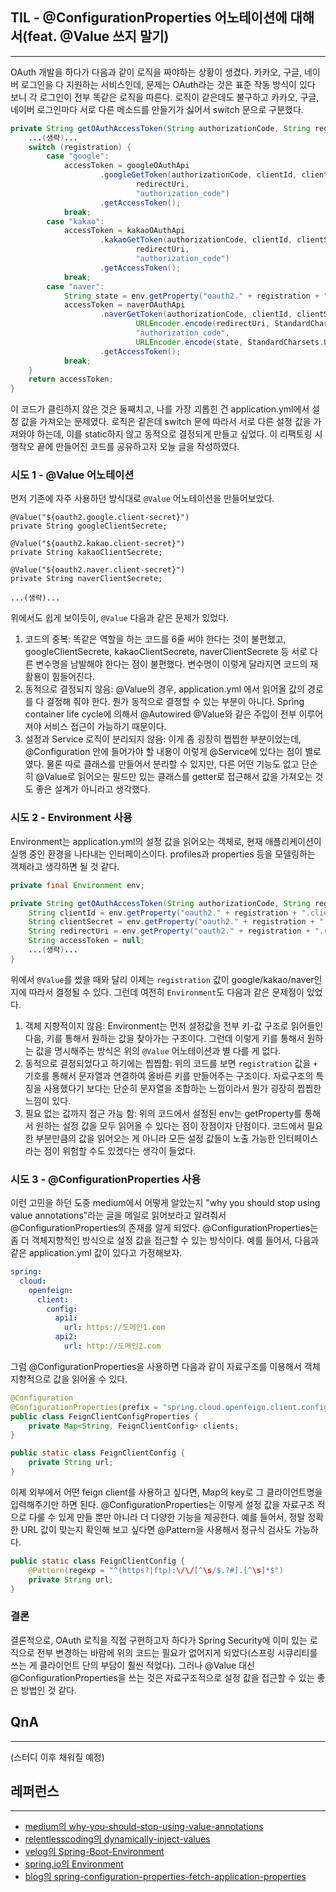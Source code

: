 ## TIL - @ConfigurationProperties 어노테이션에 대해서(feat. @Value 쓰지 말기)
---
OAuth 개발을 하다가 다음과 같이 로직을 짜야하는 상황이 생겼다. 카카오, 구글, 네이버 로그인을 다 지원하는 서비스인데, 문제는 OAuth라는 것은 표준 작동 방식이 있다 보니 각 로그인이 전부 똑같은 로직을 따른다. 로직이 같은데도 불구하고 카카오, 구글, 네이버 로그인마다 서로 다른 메소드를 만들기가 싫어서 switch 문으로 구분했다.
```java
private String getOAuthAccessToken(String authorizationCode, String registration) {
    ...(생략)...
    switch (registration) {
        case "google":
            accessToken = googleOAuthApi
                    .googleGetToken(authorizationCode, clientId, clientSecret,
                            redirectUri,
                            "authorization_code")
                    .getAccessToken();
            break;
        case "kakao":
            accessToken = kakaoOAuthApi
                    .kakaoGetToken(authorizationCode, clientId, clientSecret,
                            redirectUri,
                            "authorization_code")
                    .getAccessToken();
            break;
        case "naver":
            String state = env.getProperty("oauth2." + registration + ".state");
            accessToken = naverOAuthApi
                    .naverGetToken(authorizationCode, clientId, clientSecret,
                            URLEncoder.encode(redirectUri, StandardCharsets.UTF_8),
                            "authorization_code",
                            URLEncoder.encode(state, StandardCharsets.UTF_8))
                    .getAccessToken();
            break;
    }
    return accessToken;
}
```
이 코드가 클린하지 않은 것은 둘째치고, 나를 가장 괴롭힌 건 application.yml에서 설정 값을 가져오는 문제였다. 로직은 같은데 switch 문에 따라서 서로 다른 설정 값을 가져와야 하는데, 이를 static하지 않고 동적으로 결정되게 만들고 싶었다. 이 리팩토링 시행착오 끝에 만들어진 코드를 공유하고자 오늘 글을 작성하였다. 

### 시도 1 - @Value 어노테이션
먼저 기존에 자주 사용하던 방식대로 `@Value` 어노테이션을 만들어보았다.
```
@Value("${oauth2.google.client-secret}")
private String googleClientSecrete;

@Value("${oauth2.kakao.client-secret}")
private String kakaoClientSecrete;

@Value("${oauth2.naver.client-secret}")
private String naverClientSecrete;

...(생략)...
```
위에서도 쉽게 보이듯이, `@Value` 다음과 같은 문제가 있었다.
1. 코드의 중복: 똑같은 역할을 하는 코드를 6줄 써야 한다는 것이 불편했고, googleClientSecrete, kakaoClientSecrete, naverClientSecrete 등 서로 다른 변수명을 남발해야 한다는 점이 불편했다. 변수명이 이렇게 달라지면 코드의 재활용이 힘들어진다.
2. 동적으로 결정되지 않음: @Value의 경우, application.yml 에서 읽어올 값의 경로를 다 결정해 줘야 한다. 뭔가 동적으로 결정할 수 있는 부분이 아니다.  Spring container life cycle에 의해서 @Autowired @Value와 같은 주입이 전부 이루어져야 서비스 접근이 가능하기 때문이다.
3. 설정과 Service 로직이 분리되지 않음: 이게 좀 굉장히 찝찝한 부분이었는데, @Configuration 안에 들어가야 할 내용이 이렇게 @Service에 있다는 점이 별로였다. 물론 따로 클래스를 만들어서 분리할 수 있지만, 다른 어떤 기능도 없고 단순히 @Value로 읽어오는 필드만 있는 클래스를 getter로 접근해서 값을 가져오는 것도 좋은 설계가 아니라고 생각했다.
   
### 시도 2 - Environment 사용
Environment는 application.yml의 설정 값을 읽어오는 객체로, 현재 애플리케이션이 실행 중인 환경을 나타내는 인터페이스이다. profiles과 properties 등을 모델링하는 객체라고 생각하면 될 것 같다.
```java
private final Environment env;

private String getOAuthAccessToken(String authorizationCode, String registration) {
    String clientId = env.getProperty("oauth2." + registration + ".client-id");
    String clientSecret = env.getProperty("oauth2." + registration + ".client-secret");
    String redirectUri = env.getProperty("oauth2." + registration + ".redirect-uri");
    String accessToken = null;
    ...(생략)...
}
```
위에서 `@Value`를 썼을 때와 달리 이제는 `registration` 값이 google/kakao/naver인지에 따라서 결정될 수 있다.
그런데 여전히 `Environment`도 다음과 같은 문제점이 있었다.
1. 객체 지향적이지 않음: Environment는 먼저 설정값을 전부 키-값 구조로 읽어들인 다음, 키를 통해서 원하는 값을 찾아가는 구조이다. 그런데 이렇게 키를 통해서 원하는 값을 명시해주는 방식은 위의 `@Value` 어노테이션과 별 다를 게 없다.
2. 동적으로 결정되었다고 하기에는 찝찝함: 위의 코드를 보면 `registration` 값을 `+` 기호를 통해서 문자열과 연결하여 올바른 키를 만들어주는 구조이다. 자료구조의 특징을 사용했다기 보다는 단순히 문자열을 조합하는 느낌이라서 뭔가 굉장히 찝찝한 느낌이 있다.
3. 필요 없는 값까지 접근 가능 함: 위의 코드에서 설정된 env는 getProperty를 통해서 원하는 설정 값을 모두 읽어올 수 있다는 점이 장점이자 단점이다. 코드에서 필요한 부분만큼의 값을 읽어오는 게 아니라 모든 설정 값들이 노출 가능한 인터페이스라는 점이 위험할 수도 있겠다는 생각이 들었다.

### 시도 3 - @ConfigurationProperties 사용
이런 고민을 하던 도중 medium에서 어떻게 알았는지 "why you should stop using value annotations"라는 글을 메일로 읽어보라고 알려줘서 @ConfigurationProperties의 존재를 알게 되었다. @ConfigurationProperties는 좀 더 객체지향적인 방식으로 설정 값을 접근할 수 있는 방식이다.
예를 들어서, 다음과 같은 application.yml 값이 있다고 가정해보자.
``` yml
spring:
  cloud:
    openfeign:
      client:
        config:
          api1:
            url: https://도메인1.com
          api2:
            url: http://도메인2.com
```
그럼 @ConfigurationProperties을 사용하면 다음과 같이 자료구조를 이용해서 객체지향적으로 값을 읽어올 수 있다.
``` java
@Configuration
@ConfigurationProperties(prefix = "spring.cloud.openfeign.client.config")
public class FeignClientConfigProperties {
    private Map<String, FeignClientConfig> clients;
}
```
```java
public static class FeignClientConfig {
    private String url;
}
```
이제 외부에서 어떤 feign client를 사용하고 싶다면, Map의 key로 그 클라이언트명을 입력해주기만 하면 된다. @ConfigurationProperties는 이렇게 설정 값을 자료구조 적으로 다룰 수 있게 만들 뿐만 아니라 더 다양한 기능을 제공한다. 예를 들어서, 정말 정확한 URL 값이 맞는지 확인해 보고 싶다면 @Pattern을 사용해서 정규식 검사도 가능하다.
```java
public static class FeignClientConfig {
    @Pattern(regexp = "^(https?|ftp):\/\/[^\s/$.?#].[^\s]*$")
    private String url;
}
```

### 결론
결론적으로, OAuth 로직을 직접 구현하고자 하다가 Spring Security에 이미 있는 로직으로 전부 변경하는 바람에 위의 코드는 필요가 없어지게 되었다(스프링 시큐리티를 쓰는 게 클라이언트 단의 부담이 훨씬 적었다). 그러나 @Value 대신 @ConfigurationProperties을 쓰는 것은 자료구조적으로 설정 값을 접근할 수 있는 좋은 방법인 것 같다.

## QnA
---
(스터디 이후 채워질 예정)

## 레퍼런스
---
- [medium의 why-you-should-stop-using-value-annotations](https://medium.com/@mikael_55667/why-you-should-stop-using-value-annotations-in-spring-and-use-this-instead-2c8a47e5096a)
- [relentlesscoding의 dynamically-inject-values](https://relentlesscoding.com/posts/spring-basics-dynamically-inject-values-with-springs-value/)
- [velog의 Spring-Boot-Environment](https://velog.io/@hellonewtry/Spring-Boot-Environment%EB%A5%BC-%EC%9D%B4%EC%9A%A9%ED%95%98%EC%97%AC-properties-%EA%B0%92-%EC%89%BD%EA%B2%8C-%EA%B0%80%EC%A0%B8%EC%98%A4%EA%B8%B0)
- [spring.io의 Environment](https://docs.spring.io/spring-framework/docs/current/javadoc-api/org/springframework/core/env/Environment.html)
- [blog의 spring-configuration-properties-fetch-application-properties](https://blog.yevgnenll.me/posts/spring-configuration-properties-fetch-application-properties)
